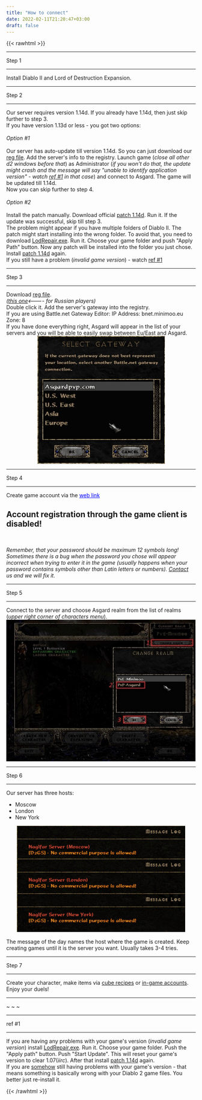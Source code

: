 ```yaml
---
title: "How to connect"
date: 2022-02-11T21:20:47+03:00
draft: false
---
```

{{< rawhtml >}}
<p class="speshal-fancy-custom">

<hr>
Step 1
<hr>
<p>
Install Diablo II and Lord of Destruction Expansion.
</p>
<hr>
Step 2
<hr>
<p>
Our server requires version 1.14d. If you already have 1.14d, then just skip further to step 3.<br>
If you have version 1.13d or less - you got two options:<br><br>
<em>Option #1</em><br><br>
Our server has auto-update till version 1.14d. So you can just download our <a href="https://drive.google.com/uc?authuser=0&amp;id=1uiEPp6MkNFN3Tj_ZjnZ2c4seVwEcfrgE&amp;export=download" target="_blank" rel="noopener noreferrer">reg file</a>. Add the server's info to the registry. Launch game (<em>close all other d2 windows before that</em>) as Administrator (<em>if you won't do that, the update might crash and the message will say "unable to identify application version" - watch <a href="#ref1">ref #1</a> in that case</em>) and connect to Asgard. The game will be updated till 1.14d. <br>
Now you can skip further to step 4.<br><br>
<em>Option #2</em><br><br>
Install the patch manually. Download official <a href="http://ftp.blizzard.com/pub/diablo2exp/patches/PC/LODPatch_114d.exe" target="_blank" rel="noopener noreferrer">patch 1.14d</a>. Run it. If the update was successful, skip till step 3.<br>
The problem might appear if you have multiple folders of Diablo II. The patch might start installing into the wrong folder. To avoid that, you need to download <a href="https://drive.google.com/uc?authuser=0&amp;id=1bcOCMcdadPi_ff05wLMpnTUAUDVg_4TN&amp;export=download" target="_blank" rel="noopener noreferrer">LodRepair.exe</a>. Run it. Choose your game folder and push "Apply Path" button. Now any patch will be installed into the folder you just chose. Install <a href="http://ftp.blizzard.com/pub/diablo2exp/patches/PC/LODPatch_114d.exe" target="_blank" rel="noopener noreferrer">patch 1.14d</a> again. <br>
If you still have a problem (<em>invalid game version</em>) - watch <a href="#ref1">ref #1</a>
</p>
<hr>
Step 3
<hr>
<p>
Download <a href="https://drive.google.com/uc?authuser=0&amp;id=1uiEPp6MkNFN3Tj_ZjnZ2c4seVwEcfrgE&amp;export=download" target="_blank" rel="noopener noreferrer">reg file</a>.<br>
<em>(<a href="https://drive.google.com/uc?authuser=0&amp;id=1AFhantad_4D5-2bvLeyUoxmbuKqDLCHF&amp;export=download" target="_blank" rel="noopener noreferrer">this one</a>&lt;---- for Russian players)</em><br>
Double click it. Add the server's gateway into the registry.<br>
If you are using Battle.net Gateway Editor:
IP Address: bnet.minimoo.eu<br>
Zone: 8<br>
If you have done everything right, Asgard will appear in the list of your servers and you will be able to easily swap between Eu/East and Asgard. <br>
<img style="display: block; margin-left: auto; margin-right: auto;" src="/images/gateway.png" alt="gateway">
</p>
<hr>
Step 4
<hr>
<p>
Create game account via the <a style="color: #0000ff; text-decoration: underline;" href="/create-account" target="_blank" rel="alternate noopener noreferrer">web link</a><br>
<h2> Account registration through the game client is disabled!</h2><br>

<em>Remember, that your password should be maximum 12 symbols long!<br>
Sometimes there is a bug when the password you chose will appear incorrect when trying to enter it in the game (usually happens when your password contains symbols other than Latin letters or numbers). <a href="/contacts" target="_blank" rel="alternate noopener noreferrer">Contact</a> us and we will fix it.</em></span>
</p>
<hr>
Step 5
<hr>
<p>
Connect to the server and choose Asgard realm from the list of realms (<em>upper right corner of characters menu</em>).
<img style="display: block; margin-left: auto; margin-right: auto;" src="/images/realm.png" alt="realm">
</p>
<hr>
Step 6
<hr>
<p>
Our server has three hosts:</p>
<ul>
<li>Moscow</li>
<li>London</li>
<li>New York</li>
</ul>
<img style="display: block; margin-left: auto; margin-right: auto;" src="/images/servers.png" alt="servers"><br>
The message of the day names the host where the game is created. Keep creating games until it is the server you want. Usually takes 3-4 tries.
</p>
<hr>
Step 7
<hr>
<p>
Create your character, make items via <a href="/cube-recipes" target="_blank" rel="noopener noreferrer">cube recipes</a> or <a href="/mod-info" target="_blank" rel="noopener noreferrer">in-game accounts</a>. Enjoy your duels!
</p>
<hr>
~
~
~
<hr>
<p id="ref1">ref #1</p>
<hr>
<p>
If you are having any problems with your game's version (<em>invalid game version</em>) install <a href="https://drive.google.com/uc?authuser=0&amp;id=1bcOCMcdadPi_ff05wLMpnTUAUDVg_4TN&amp;export=download" target="_blank" rel="noopener noreferrer">LodRepair.exe</a>. Run it. Choose your game folder. Push the "Apply path" button. Push "Start Update". This will reset your game's version to clear 1.07(<em>iirc</em>). After that install <a href="http://ftp.blizzard.com/pub/diablo2exp/patches/PC/LODPatch_114d.exe" target="_blank" rel="noopener noreferrer">patch 1.14d</a> again.
<br>
If you are <span style="text-decoration: underline;">somehow</span> still having problems with your game's version - that means something is basically wrong with your Diablo 2 game files. You better just re-install it.
</p>
{{< /rawhtml >}}
